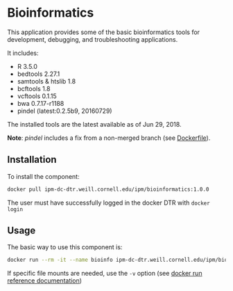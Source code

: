 # Bioinformatics

This application provides some of the basic bioinformatics tools for development, debugging, and troubleshooting applications.

It includes:

* R 3.5.0
* bedtools 2.27.1
* samtools & htslib 1.8
* bcftools 1.8
* vcftools 0.1.15
* bwa 0.7.17-r1188
* pindel (latest:0.2.5b9, 20160729)

The installed tools are the latest available as of Jun 29, 2018.

**Note**: *pindel* includes a fix from a non-merged branch (see [Dockerfile](./Dockerfile)).

## Installation

To install the component:

```bash
docker pull ipm-dc-dtr.weill.cornell.edu/ipm/bioinformatics:1.0.0
```

The user must have successfully logged in the docker DTR with `docker login`  

## Usage

The basic way to use this component is:

```bash
docker run --rm -it --name bioinfo ipm-dc-dtr.weill.cornell.edu/ipm/bioinformatics:1.0.0  /bin/bash
```

If specific file mounts are needed, use the `-v` option (see [docker run reference documentation](https://docs.docker.com/engine/reference/run/))
